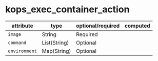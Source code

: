 # kops_exec_container_action

| attribute | type | optional/required | computed |
| --- | --- | --- | --- |
| `image` | String | Required |  |
| `command` | List(String) | Optional |  |
| `environment` | Map(String) | Optional |  |
